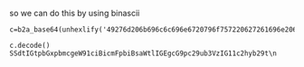 so we can do this by using binascii


```
c=b2a_base64(unhexlify('49276d206b696c6c696e6720796f757220627261696e206c696b65206120706f69736f6e6f7573206d757368726f6f6d'))
```
 ``` c.decode() ```
``` SSdtIGtpbGxpbmcgeW91ciBicmFpbiBsaWtlIGEgcG9pc29ub3VzIG11c2hyb29t\n  ```




